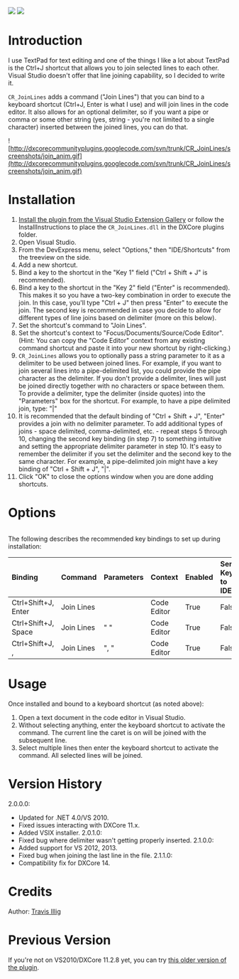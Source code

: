 [![](http://dxcorecommunityplugins.googlecode.com/svn/trunk/Common/Graphics/Download.png)](http://visualstudiogallery.msdn.microsoft.com/bee53ee3-8841-42ab-bddc-b14ed5a1a9ff)      [![](http://dxcorecommunityplugins.googlecode.com/svn/trunk/Common/Graphics/InstallHelp.png)](http://code.google.com/p/dxcorecommunityplugins/wiki/InstallInstructions)

# Introduction #
I use TextPad for text editing and one of the things I like a lot about TextPad is the Ctrl+J shortcut that allows you to join selected lines to each other. Visual Studio doesn't offer that line joining capability, so I decided to write it.

`CR_JoinLines` adds a command ("Join Lines") that you can bind to a keyboard shortcut (Ctrl+J, Enter is what I use) and will join lines in the code editor. It also allows for an optional delimiter, so if you want a pipe or comma or some other string (yes, string - you're not limited to a single character) inserted between the joined lines, you can do that.

![http://dxcorecommunityplugins.googlecode.com/svn/trunk/CR_JoinLines/screenshots/join_anim.gif](http://dxcorecommunityplugins.googlecode.com/svn/trunk/CR_JoinLines/screenshots/join_anim.gif)

# Installation #

  1. [Install the plugin from the Visual Studio Extension Gallery](http://visualstudiogallery.msdn.microsoft.com/bee53ee3-8841-42ab-bddc-b14ed5a1a9ff) or follow the InstallInstructions to place the `CR_JoinLines.dll` in the DXCore plugins folder.
  1. Open Visual Studio.
  1. From the DevExpress menu, select "Options," then "IDE/Shortcuts" from the treeview on the side.
  1. Add a new shortcut.
  1. Bind a key to the shortcut in the "Key 1" field ("Ctrl + Shift + J" is recommended).
  1. Bind a key to the shortcut in the "Key 2" field ("Enter" is recommended). This makes it so you have a two-key combination in order to execute the join. In this case, you'll type "Ctrl + J" then press "Enter" to execute the join. The second key is recommended in case you decide to allow for different types of line joins based on delimiter (more on this below).
  1. Set the shortcut's command to "Join Lines".
  1. Set the shortcut's context to "Focus/Documents/Source/Code Editor". (Hint: You can copy the "Code Editor" context from any existing command shortcut and paste it into your new shortcut by right-clicking.)
  1. `CR_JoinLines` allows you to optionally pass a string parameter to it as a delimiter to be used between joined lines.  For example, if you want to join several lines into a pipe-delimited list, you could provide the pipe character as the delimiter.  If you don't provide a delimiter, lines will just be joined directly together with no characters or space between them.  To provide a delimiter, type the delimiter (inside quotes) into the "Parameters" box for the shortcut.  For example, to have a pipe delimited join, type:  "|"
  1. It is recommended that the default binding of "Ctrl + Shift + J", "Enter" provides a join with no delimiter parameter.  To add additional types of joins - space delimited, comma-delimited, etc. - repeat steps 5 through 10, changing the second key binding (in step 7) to something intuitive and setting the appropriate delimiter parameter in step 10.  It's easy to remember the delimiter if you set the delimiter and the second key to the same character.  For example, a pipe-delimited join might have a key binding of "Ctrl + Shift + J", "|".
  1. Click "OK" to close the options window when you are done adding shortcuts.

# Options #
![![](http://dxcorecommunityplugins.googlecode.com/svn/trunk/CR_JoinLines/screenshots/shortcuts_sm.gif)](http://dxcorecommunityplugins.googlecode.com/svn/trunk/CR_JoinLines/screenshots/shortcuts_lg.gif)


The following describes the recommended key bindings to set up during installation:

|Binding|Command|Parameters|Context|Enabled|Send Key to IDE|
|:------|:------|:---------|:------|:------|:--------------|
|Ctrl+Shift+J, Enter|Join Lines|          |Code Editor|True   |False          |
|Ctrl+Shift+J, Space|Join Lines| " "      |Code Editor|True   |False          |
|Ctrl+Shift+J, ,|Join Lines| ", "     |Code Editor|True   |False          |

# Usage #

Once installed and bound to a keyboard shortcut (as noted above):

  1. Open a text document in the code editor in Visual Studio.
  1. Without selecting anything, enter the keyboard shortcut to activate the command.  The current line the caret is on will be joined with the subsequent line.
  1. Select multiple lines then enter the keyboard shortcut to activate the command.  All selected lines will be joined.

# Version History #
2.0.0.0:
  * Updated for .NET 4.0/VS 2010.
  * Fixed issues interacting with DXCore 11.x.
  * Added VSIX installer.
2.0.1.0:
  * Fixed bug where delimiter wasn't getting properly inserted.
2.1.0.0:
  * Added support for VS 2012, 2013.
  * Fixed bug when joining the last line in the file.
2.1.1.0:
  * Compatibility fix for DXCore 14.

# Credits #

Author: [Travis Illig](http://code.google.com/u/travis.illig/)

# Previous Version #
If you're not on VS2010/DXCore 11.2.8 yet, you can try [this older version of the plugin](http://www.rorybecker.co.uk/DevExpress/Community/Plugins/CR_JoinLines/).